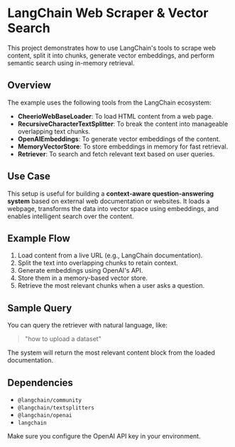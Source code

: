 
# LangChain Web Scraper & Vector Search

This project demonstrates how to use LangChain's tools to scrape web content, split it into chunks, generate vector embeddings, and perform semantic search using in-memory retrieval.

## Overview

The example uses the following tools from the LangChain ecosystem:

* **CheerioWebBaseLoader**: To load HTML content from a web page.
* **RecursiveCharacterTextSplitter**: To break the content into manageable overlapping text chunks.
* **OpenAIEmbeddings**: To generate vector embeddings of the content.
* **MemoryVectorStore**: To store embeddings in memory for fast retrieval.
* **Retriever**: To search and fetch relevant text based on user queries.

## Use Case

This setup is useful for building a **context-aware question-answering system** based on external web documentation or websites. It loads a webpage, transforms the data into vector space using embeddings, and enables intelligent search over the content.

## Example Flow

1. Load content from a live URL (e.g., LangChain documentation).
2. Split the text into overlapping chunks to retain context.
3. Generate embeddings using OpenAI's API.
4. Store them in a memory-based vector store.
5. Retrieve the most relevant chunks when a user asks a question.

## Sample Query

You can query the retriever with natural language, like:

> "how to upload a dataset"

The system will return the most relevant content block from the loaded documentation.

## Dependencies

* `@langchain/community`
* `@langchain/textsplitters`
* `@langchain/openai`
* `langchain`

Make sure you configure the OpenAI API key in your environment.

